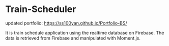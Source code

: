 # Train-Scheduler

updated portfolio: https://ss100yan.github.io/Portfolio-BS/

It is train schedule application using the realtime database on Firebase.
The data is retrieved from Firebase and manipulated with Moment.js.